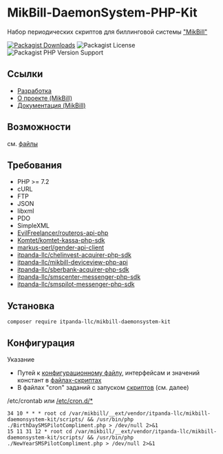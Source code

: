 # MikBill-DaemonSystem-PHP-Kit

Набор периодических скриптов для биллинговой системы ["MikBill"](https://mikbill.pro)

[![Packagist Downloads](https://img.shields.io/packagist/dt/itpanda-llc/mikbill-daemonsystem-kit)](https://packagist.org/packages/itpanda-llc/mikbill-daemonsystem-kit/stats)
![Packagist License](https://img.shields.io/packagist/l/itpanda-llc/mikbill-daemonsystem-kit)
![Packagist PHP Version Support](https://img.shields.io/packagist/php-v/itpanda-llc/mikbill-daemonsystem-kit)

## Ссылки

* [Разработка](https://github.com/itpanda-llc)
* [О проекте (MikBill)](https://mikbill.pro)
* [Документация (MikBill)](https://wiki.mikbill.pro)

## Возможности

см. [файлы](scripts)

## Требования

* PHP >= 7.2
* cURL
* FTP
* JSON
* libxml
* PDO
* SimpleXML
* [EvilFreelancer/routeros-api-php](https://github.com/EvilFreelancer/routeros-api-php)
* [Komtet/komtet-kassa-php-sdk](https://github.com/Komtet/komtet-kassa-php-sdk)
* [markus-perl/gender-api-client](https://github.com/markus-perl/gender-api-client)
* [itpanda-llc/chelinvest-acquirer-php-sdk](https://github.com/itpanda-llc/chelinvest-acquirer-php-sdk)
* [itpanda-llc/mikbill-deviceview-php-api](https://github.com/itpanda-llc/mikbill-deviceview-php-api)
* [itpanda-llc/sberbank-acquirer-php-sdk](https://github.com/itpanda-llc/sberbank-acquirer-php-sdk)
* [itpanda-llc/smscenter-messenger-php-sdk](https://github.com/itpanda-llc/smscenter-messenger-php-sdk)
* [itpanda-llc/smspilot-messenger-php-sdk](https://github.com/itpanda-llc/smspilot-messenger-php-sdk)

## Установка

```shell script
composer require itpanda-llc/mikbill-daemonsystem-kit
```

## Конфигурация

Указание

* Путей к [конфигурационному файлу](https://wiki.mikbill.pro/billing/config_file), интерфейсам и значений констант в [файлах-скриптах](scripts)
* В файлах "cron" заданий с запуском [скриптов](scripts) (см. далее)

/etc/crontab или [/etc/cron.d/*](examples/cron.d/__daemonsystem)

```text
34 10 * * * root cd /var/mikbill/__ext/vendor/itpanda-llc/mikbill-daemonsystem-kit/scripts/ && /usr/bin/php ./BirthDaySMSPilotCompliment.php > /dev/null 2>&1
15 11 31 12 * root cd /var/mikbill/__ext/vendor/itpanda-llc/mikbill-daemonsystem-kit/scripts/ && /usr/bin/php ./NewYearSMSPilotCompliment.php > /dev/null 2>&1
```
